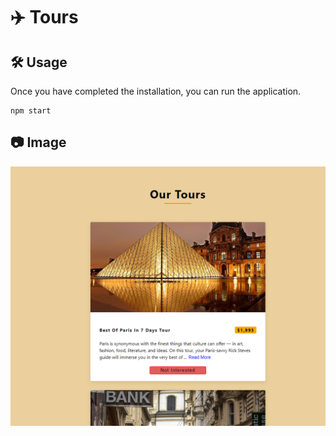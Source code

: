 # ✈️ Tours

## 🛠️ Usage

Once you have completed the installation, you can run the application.
```
npm start
```

## 📷 Image
![Capture](/02-Tours/public/Captura.PNG)